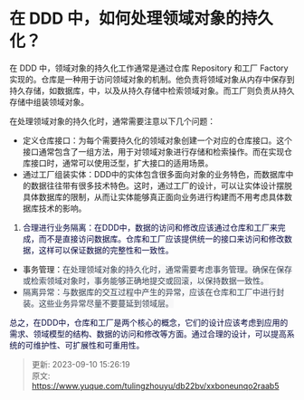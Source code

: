 # 在 DDD 中，如何处理领域对象的持久化？

在 DDD 中，领域对象的持久化工作通常是通过仓库 Repository 和工厂 Factory 实现的。仓库是一种用于访问领域对象的机制。他负责将领域对象从内存中保存到持久存储，如数据库，中，以及从持久存储中检索领域对象。而工厂则负责从持久存储中组装领域对象。

在处理领域对象的持久化时，通常需要注意以下几个问题：

+ 定义仓库接口：为每个需要持久化的领域对象创建一个对应的仓库接口。这个接口通常包含了一组方法，用于对领域对象进行存储和检索操作。而在实现仓库接口时，通常可以使用泛型，扩大接口的适用场景。
+ 通过工厂组装实体：DDD中的实体包含很多面向对象的业务特色，而数据库中的数据往往带有很多技术特色。这时，通过工厂的设计，可以让实体设计摆脱具体数据库的限制，从而让实体能够真正面向业务进行构建而不用考虑具体数据库技术的影响。
1. <font style="color:rgb(5, 7, 59);background-color:rgb(253, 253, 254);">合理进行业务隔离：在DDD中，数据的访问和修改应该通过仓库和工厂来完成，而不是直接访问数据库。仓库和工厂应该提供统一的接口来访问和修改数据，这样可以保证数据的完整性和一致性。</font>
+ 事务管理：<font style="color:rgb(55, 65, 81);background-color:rgb(247, 247, 248);">在处理领域对象的持久化时，通常需要考虑事务管理。确保在保存或检索领域对象时，事务能够正确地提交或回滚，以保持数据一致性。</font>
+ <font style="color:rgb(55, 65, 81);background-color:rgb(247, 247, 248);">隔离异常：与数据库的交互过程中产生的异常，应该在仓库和工厂中进行封装。这些业务异常尽量不要蔓延到领域层。</font>

<font style="color:rgb(5, 7, 59);background-color:rgb(253, 253, 254);">总之，在DDD中，仓库和工厂是两个核心的概念，它们的设计应该考虑到应用的需求、领域模型的结构、数据的访问和修改等方面。通过合理的设计，可以提高系统的可维护性、可扩展性和可重用性。</font>



> 更新: 2023-09-10 15:26:19  
> 原文: <https://www.yuque.com/tulingzhouyu/db22bv/xxboneunqo2raab5>